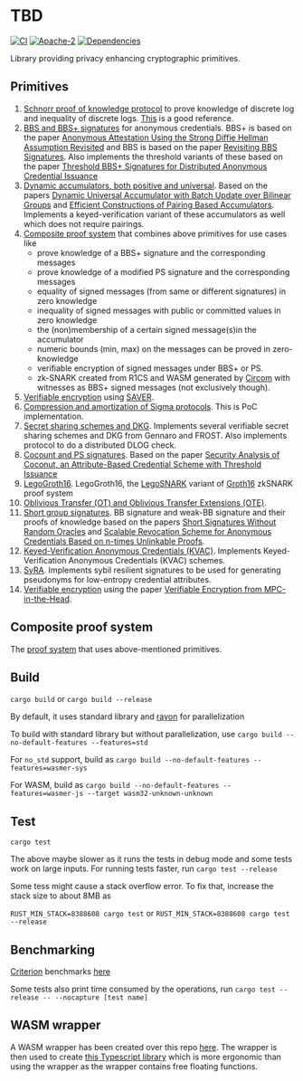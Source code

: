 # TBD

[![CI](https://github.com/docknetwork/crypto/actions/workflows/test.yml/badge.svg)](https://github.com/docknetwork/crypto/actions/workflows/test.yml)
[![Apache-2](https://img.shields.io/badge/License-Apache%202.0-blue.svg)](https://github.com/docknetwork/crypto/blob/main/LICENSE)
[![Dependencies](https://deps.rs/repo/github/docknetwork/crypto/status.svg)](https://deps.rs/repo/github/docknetwork/crypto)

Library providing privacy enhancing cryptographic primitives.

## Primitives

1. [Schnorr proof of knowledge protocol](./schnorr_pok) to prove knowledge of discrete log and inequality of discrete logs. [This](https://crypto.stanford.edu/cs355/19sp/lec5.pdf) is a good reference. 
2. [BBS and BBS+ signatures](./bbs_plus) for anonymous credentials. BBS+ is based on the paper [Anonymous Attestation Using the Strong Diffie Hellman Assumption Revisited](https://eprint.iacr.org/2016/663) and 
   BBS is based on the paper [Revisiting BBS Signatures](https://eprint.iacr.org/2023/275). Also implements the threshold variants of these based on the paper [Threshold BBS+ Signatures for Distributed Anonymous Credential Issuance](https://eprint.iacr.org/2023/602)
3. [Dynamic accumulators, both positive and universal](./vb_accumulator). Based on the papers [Dynamic Universal Accumulator with Batch Update over Bilinear Groups](https://eprint.iacr.org/2020/777) and [Efficient Constructions of Pairing Based Accumulators](https://eprint.iacr.org/2021/638). Implements a keyed-verification variant of these accumulators as well which does not require pairings.
4. [Composite proof system](./proof_system) that combines above primitives for use cases like 
   - prove knowledge of a BBS+ signature and the corresponding messages
   - prove knowledge of a modified PS signature and the corresponding messages
   - equality of signed messages (from same or different signatures) in zero knowledge
   - inequality of signed messages with public or committed values in zero knowledge
   - the (non)membership of a certain signed message(s)in the accumulator
   - numeric bounds (min, max) on the messages can be proved in zero-knowledge 
   - verifiable encryption of signed messages under BBS+ or PS. 
   - zk-SNARK created from R1CS and WASM generated by [Circom](https://docs.circom.io/) with witnesses as BBS+ signed messages (not exclusively though). 
5. [Verifiable encryption](./saver) using [SAVER](https://eprint.iacr.org/2019/1270).
6. [Compression and amortization of Sigma protocols](./compressed_sigma). This is PoC implementation.
7. [Secret sharing schemes and DKG](./secret_sharing_and_dkg). Implements several verifiable secret sharing schemes and DKG from Gennaro and FROST. Also implements protocol to do a distributed DLOG check.
8. [Cocount and PS signatures](./coconut/). Based on the paper [Security Analysis of Coconut, an Attribute-Based Credential Scheme with Threshold Issuance](https://eprint.iacr.org/2022/011)
9. [LegoGroth16](./legogroth16/).  LegoGroth16, the [LegoSNARK](https://eprint.iacr.org/2019/142) variant of [Groth16](https://eprint.iacr.org/2016/260) zkSNARK proof system
10. [Oblivious Transfer (OT) and Oblivious Transfer Extensions (OTE)](./oblivious_transfer).
11. [Short group signatures](./short_group_sig/). BB signature and weak-BB signature and their proofs of knowledge based on the papers [Short Signatures Without Random Oracles](https://eprint.iacr.org/2004/171) and [Scalable Revocation Scheme for Anonymous Credentials Based on n-times Unlinkable Proofs](http://library.usc.edu.ph/ACM/SIGSAC%202017/wpes/p123.pdf).
12. [Keyed-Verification Anonymous Credentials (KVAC)](./kvac). Implements Keyed-Verification Anonymous Credentials (KVAC) schemes.
13. [SyRA](./syra). Implements sybil resilient signatures to be used for generating pseudonyms for low-entropy credential attributes.
14. [Verifiable encryption](./verifiable_encryption) using the paper [Verifiable Encryption from MPC-in-the-Head](https://eprint.iacr.org/2021/1704.pdf).

## Composite proof system

The [proof system](./proof_system) that uses above-mentioned primitives. 

## Build

`cargo build` or `cargo build --release`

By default, it uses standard library and [rayon](https://github.com/rayon-rs/rayon) for parallelization

To build with standard library but without parallelization, use `cargo build --no-default-features --features=std`

For `no_std` support, build as `cargo build --no-default-features --features=wasmer-sys`

For WASM, build as `cargo build --no-default-features --features=wasmer-js --target wasm32-unknown-unknown`

## Test

`cargo test`

The above maybe slower as it runs the tests in debug mode and some tests work on large inputs. 
For running tests faster, run `cargo test --release`

Some tess might cause a stack overflow error. To fix that, increase the stack size to about 8MB as

`RUST_MIN_STACK=8388608 cargo test` or `RUST_MIN_STACK=8388608 cargo test --release`

## Benchmarking

[Criterion](https://github.com/bheisler/criterion.rs) benchmarks [here](./benches)

Some tests also print time consumed by the operations, run `cargo test --release -- --nocapture [test name]`

## WASM wrapper

A WASM wrapper has been created over this repo [here](https://github.com/docknetwork/crypto-wasm). The wrapper is then used to create [this Typescript library](https://github.com/docknetwork/crypto-wasm-ts) which is more ergonomic than using the wrapper as the wrapper contains free floating functions.
